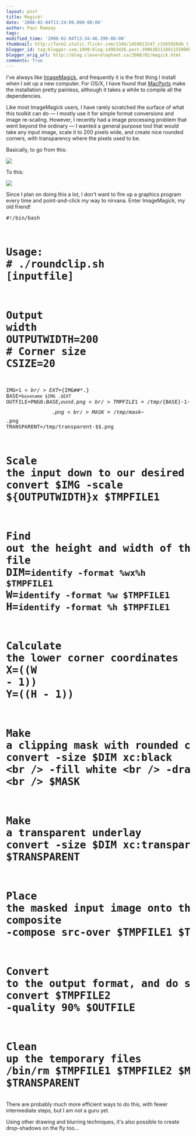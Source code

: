 ```yaml
---
layout: post
title: Magick!
date: '2008-02-04T13:24:00.000-08:00'
author: Paul Ramsey
tags: 
modified_time: '2008-02-04T13:34:46.399-08:00'
thumbnail: http://farm2.static.flickr.com/1346/1459023247_c33b5920db_t.jpg
blogger_id: tag:blogger.com,1999:blog-14903426.post-3906382118911550969
blogger_orig_url: http://blog.cleverelephant.ca/2008/02/magick.html
comments: True
---
```


I've always like [ImageMagick](http://www.imagemagick.org/), and frequently it is the first thing I install when I set up a new computer. For OS/X, I have found that [MacPorts](http://www.macports.org/) make the installation pretty painless, although it takes a while to compile all the dependencies.

Like most ImageMagick users, I have rarely scratched the surface of what this toolkit can do &mdash; I mostly use it for simple format conversions and image re-scaling.  However, I recently had a image processing problem that went beyond the ordinary &mdash; I wanted a general purpose tool that would take any input image, scale it to 200 pixels wide, and create nice rounded corners, with transparency where the pixels used to be.

Basically, to go from this:

<img src="http://farm2.static.flickr.com/1346/1459023247_c33b5920db_m.jpg" />

To this:

<img src="http://farm3.static.flickr.com/2188/2242948776_962e996392_o.png" />

Since I plan on doing this a lot, I don't want to fire up a graphics program every time and point-and-click my way to nirvana. Enter ImageMagick, my old friend!<pre>#!/bin/bash

# Usage:<br /># ./roundclip.sh [inputfile]

# Output width<br />OUTPUTWIDTH=200<br /># Corner size<br />CSIZE=20

IMG=$1<br />EXT=${IMG##*.}<br />BASE=`basename $IMG .$EXT`<br />OUTFILE=PNG8:${BASE}_round.png<br />TMPFILE1=/tmp/${BASE}-1-$$.png<br />TMPFILE2=/tmp/${BASE}-2-$$.png<br />MASK=/tmp/mask-$$.png<br />TRANSPARENT=/tmp/transparent-$$.png

# Scale the input down to our desired width<br />convert $IMG -scale ${OUTPUTWIDTH}x $TMPFILE1

# Find out the height and width of the working file<br />DIM=`identify -format %wx%h $TMPFILE1`<br />W=`identify -format %w $TMPFILE1`<br />H=`identify -format %h $TMPFILE1`

# Calculate the lower corner coordinates<br />X=$(($W - 1))<br />Y=$(($H - 1))

# Make a clipping mask with rounded corners<br />convert -size $DIM xc:black \<br />        -fill white \<br />        -draw "RoundRectangle 0,0 $X,$Y, $CSIZE,$CSIZE" \<br />        $MASK

# Make a transparent underlay<br />convert -size $DIM xc:transparent $TRANSPARENT

# Place the masked input image onto the transparent underlay<br />composite -compose src-over $TMPFILE1 $TRANSPARENT $MASK $TMPFILE2

# Convert to the output format, and do some color reduction<br />convert $TMPFILE2 -quality 90% $OUTFILE

# Clean up the temporary files<br />/bin/rm $TMPFILE1 $TMPFILE2 $MASK $TRANSPARENT<br /></pre>There are probably much more efficient ways to do this, with fewer intermediate steps, but I am not a guru yet.

Using other drawing and blurring techniques, it's also possible to create drop-shadows on the fly too...